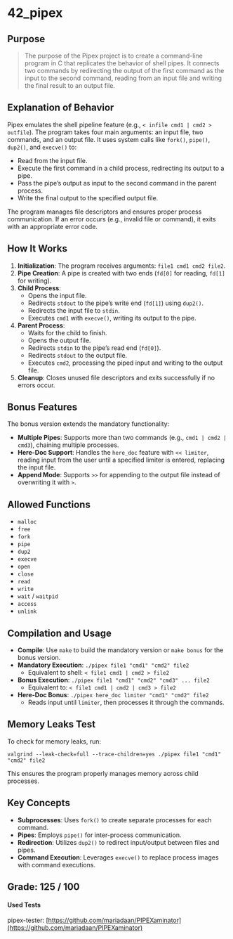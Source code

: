 # 42_pipex

## Purpose
> The purpose of the Pipex project is to create a command-line program in C that replicates the behavior of shell pipes. It connects two commands by redirecting the output of the first command as the input to the second command, reading from an input file and writing the final result to an output file.

## Explanation of Behavior
Pipex emulates the shell pipeline feature (e.g., `< infile cmd1 | cmd2 > outfile`). The program takes four main arguments: an input file, two commands, and an output file. It uses system calls like `fork()`, `pipe()`, `dup2()`, and `execve()` to:
- Read from the input file.
- Execute the first command in a child process, redirecting its output to a pipe.
- Pass the pipe’s output as input to the second command in the parent process.
- Write the final output to the specified output file.

The program manages file descriptors and ensures proper process communication. If an error occurs (e.g., invalid file or command), it exits with an appropriate error code.

## How It Works
1. **Initialization**: The program receives arguments: `file1 cmd1 cmd2 file2`.
2. **Pipe Creation**: A pipe is created with two ends (`fd[0]` for reading, `fd[1]` for writing).
3. **Child Process**:
   - Opens the input file.
   - Redirects `stdout` to the pipe’s write end (`fd[1]`) using `dup2()`.
   - Redirects the input file to `stdin`.
   - Executes `cmd1` with `execve()`, writing its output to the pipe.
4. **Parent Process**:
   - Waits for the child to finish.
   - Opens the output file.
   - Redirects `stdin` to the pipe’s read end (`fd[0]`).
   - Redirects `stdout` to the output file.
   - Executes `cmd2`, processing the piped input and writing to the output file.
5. **Cleanup**: Closes unused file descriptors and exits successfully if no errors occur.

## Bonus Features
The bonus version extends the mandatory functionality:
- **Multiple Pipes**: Supports more than two commands (e.g., `cmd1 | cmd2 | cmd3`), chaining multiple processes.
- **Here-Doc Support**: Handles the `here_doc` feature with `<< limiter`, reading input from the user until a specified limiter is entered, replacing the input file.
- **Append Mode**: Supports `>>` for appending to the output file instead of overwriting it with `>`.

## Allowed Functions
- `malloc`
- `free`
- `fork`
- `pipe`
- `dup2`
- `execve`
- `open`
- `close`
- `read`
- `write`
- `wait` / `waitpid`
- `access`
- `unlink`

## Compilation and Usage
- **Compile**: Use `make` to build the mandatory version or `make bonus` for the bonus version.
- **Mandatory Execution**: `./pipex file1 "cmd1" "cmd2" file2`
  - Equivalent to shell: `< file1 cmd1 | cmd2 > file2`
- **Bonus Execution**: `./pipex file1 "cmd1" "cmd2" "cmd3" ... file2`
  - Equivalent to: `< file1 cmd1 | cmd2 | cmd3 > file2`
- **Here-Doc Bonus**: `./pipex here_doc limiter "cmd1" "cmd2" file2`
  - Reads input until `limiter`, then processes it through the commands.

## Memory Leaks Test
To check for memory leaks, run:
```
valgrind --leak-check=full --trace-children=yes ./pipex file1 "cmd1" "cmd2" file2
```
This ensures the program properly manages memory across child processes.

## Key Concepts
- **Subprocesses**: Uses `fork()` to create separate processes for each command.
- **Pipes**: Employs `pipe()` for inter-process communication.
- **Redirection**: Utilizes `dup2()` to redirect input/output between files and pipes.
- **Command Execution**: Leverages `execve()` to replace process images with command executions.

## Grade: 125 / 100

#### Used Tests
pipex-tester: [https://github.com/mariadaan/PIPEXaminator](https://github.com/mariadaan/PIPEXaminator)

